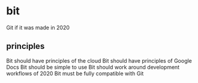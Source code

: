 # bit
Git if it was made in 2020


## principles 

Bit should have principles of the cloud
Bit should have principles of Google Docs
Bit should be simple to use
Bit should work around development workflows of 2020
Bit must be fully compatible with Git